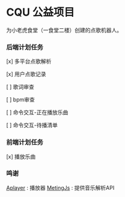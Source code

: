 # CQU 公益项目
为小老虎食堂（一食堂二楼）创建的点歌机器人。

### 后端计划任务

[x] 多平台点歌解析

[x] 用户点歌记录

[ ] 歌词审查

[ ] bpm审查

[ ] 命令交互-正在播放乐曲

[ ] 命令交互-待播清单

### 前端计划任务

[x] 播放乐曲

### 鸣谢
[Aplayer](https://aplayer.js.org) : 播放器
[MetingJs](https://github.com/metowolf/MetingJS) : 提供音乐解析API